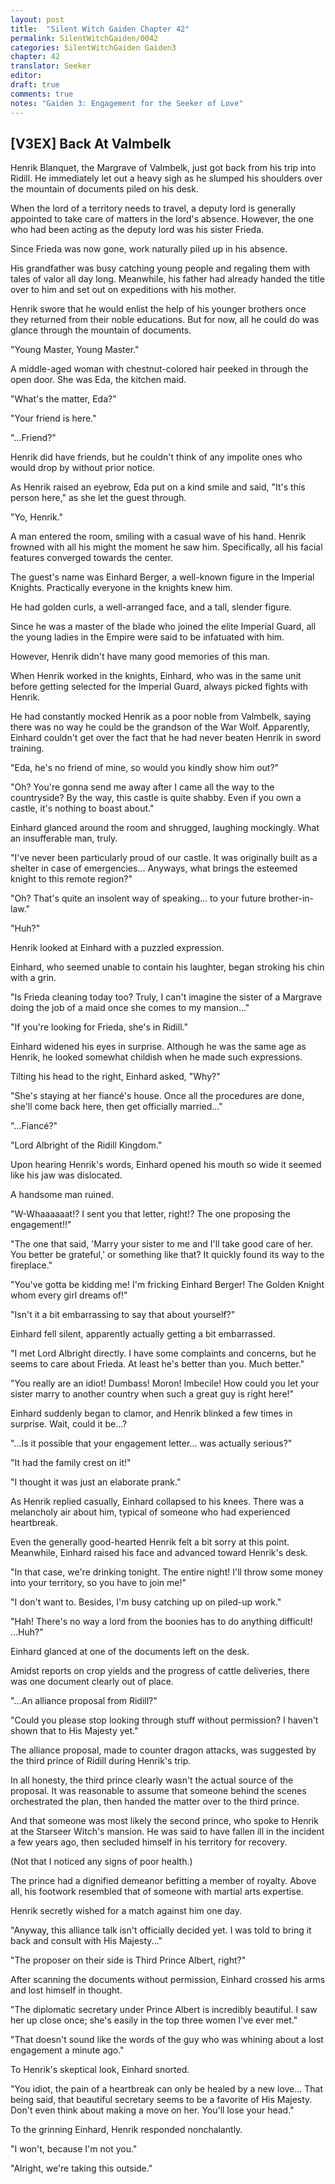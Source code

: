 ```yaml
---
layout: post
title:  "Silent Witch Gaiden Chapter 42"
permalink: SilentWitchGaiden/0042
categories: SilentWitchGaiden Gaiden3
chapter: 42
translator: Seeker
editor: 
draft: true
comments: true
notes: "Gaiden 3: Engagement for the Seeker of Love"
---
```

<h2>[V3EX] Back At Valmbelk</h2>

Henrik Blanquet, the Margrave of Valmbelk, just got back from his trip into Ridill. He immediately let out a heavy sigh as he slumped his shoulders over the mountain of documents piled on his desk.

When the lord of a territory needs to travel, a deputy lord is generally appointed to take care of matters in the lord's absence. However, the one who had been acting as the deputy lord was his sister Frieda.

Since Frieda was now gone, work naturally piled up in his absence.

His grandfather was busy catching young people and regaling them with tales of valor all day long. Meanwhile, his father had already handed the title over to him and set out on expeditions with his mother.

Henrik swore that he would enlist the help of his younger brothers once they returned from their noble educations. But for now, all he could do was glance through the mountain of documents.

"Young Master, Young Master."

A middle-aged woman with chestnut-colored hair peeked in through the open door. She was Eda, the kitchen maid.

"What's the matter, Eda?"

"Your friend is here."

"...Friend?"

Henrik did have friends, but he couldn't think of any impolite ones who would drop by without prior notice.

As Henrik raised an eyebrow, Eda put on a kind smile and said, "It's this person here," as she let the guest through.

"Yo, Henrik."

A man entered the room, smiling with a casual wave of his hand. Henrik frowned with all his might the moment he saw him. Specifically, all his facial features converged towards the center.

The guest's name was Einhard Berger, a well-known figure in the Imperial Knights. Practically everyone in the knights knew him.

He had golden curls, a well-arranged face, and a tall, slender figure.

Since he was a master of the blade who joined the elite Imperial Guard, all the young ladies in the Empire were said to be infatuated with him.

However, Henrik didn't have many good memories of this man.

When Henrik worked in the knights, Einhard, who was in the same unit before getting selected for the Imperial Guard, always picked fights with Henrik.

He had constantly mocked Henrik as a poor noble from Valmbelk, saying there was no way he could be the grandson of the War Wolf. Apparently, Einhard couldn't get over the fact that he had never beaten Henrik in sword training.

"Eda, he's no friend of mine, so would you kindly show him out?"

"Oh? You're gonna send me away after I came all the way to the countryside? By the way, this castle is quite shabby. Even if you own a castle, it's nothing to boast about."

Einhard glanced around the room and shrugged, laughing mockingly. What an insufferable man, truly.

"I've never been particularly proud of our castle. It was originally built as a shelter in case of emergencies... Anyways, what brings the esteemed knight to this remote region?"

"Oh? That's quite an insolent way of speaking... to your future brother-in-law."

"Huh?"

Henrik looked at Einhard with a puzzled expression.

Einhard, who seemed unable to contain his laughter, began stroking his chin with a grin.

"Is Frieda cleaning today too? Truly, I can't imagine the sister of a Margrave doing the job of a maid once she comes to my mansion..."

"If you're looking for Frieda, she's in Ridill."

Einhard widened his eyes in surprise. Although he was the same age as Henrik, he looked somewhat childish when he made such expressions.

Tilting his head to the right, Einhard asked, "Why?"

"She's staying at her fiancé's house. Once all the procedures are done, she'll come back here, then get officially married..."

"...Fiancé?"

"Lord Albright of the Ridill Kingdom."

Upon hearing Henrik's words, Einhard opened his mouth so wide it seemed like his jaw was dislocated.

A handsome man ruined.

"W-Whaaaaaat!? I sent you that letter, right!? The one proposing the engagement!!"

"The one that said, 'Marry your sister to me and I'll take good care of her. You better be grateful,' or something like that? It quickly found its way to the fireplace."

"You've gotta be kidding me! I'm fricking Einhard Berger! The Golden Knight whom every girl dreams of!"

"Isn't it a bit embarrassing to say that about yourself?"

Einhard fell silent, apparently actually getting a bit embarrassed.

"I met Lord Albright directly. I have some complaints and concerns, but he seems to care about Frieda. At least he's better than you. Much better."

"You really are an idiot! Dumbass! Moron! Imbecile! How could you let your sister marry to another country when such a great guy is right here!"

Einhard suddenly began to clamor, and Henrik blinked a few times in surprise. Wait, could it be...?

"...Is it possible that your engagement letter... was actually serious?"

"It had the family crest on it!"

"I thought it was just an elaborate prank."

As Henrik replied casually, Einhard collapsed to his knees. There was a melancholy air about him, typical of someone who had experienced heartbreak.

Even the generally good-hearted Henrik felt a bit sorry at this point. Meanwhile, Einhard raised his face and advanced toward Henrik's desk.

"In that case, we're drinking tonight. The entire night! I'll throw some money into your territory, so you have to join me!"

"I don't want to. Besides, I'm busy catching up on piled-up work."

"Hah! There's no way a lord from the boonies has to do anything difficult! ...Huh?"

Einhard glanced at one of the documents left on the desk.

Amidst reports on crop yields and the progress of cattle deliveries, there was one document clearly out of place.

"...An alliance proposal from Ridill?"

"Could you please stop looking through stuff without permission? I haven't shown that to His Majesty yet."

The alliance proposal, made to counter dragon attacks, was suggested by the third prince of Ridill during Henrik's trip.

In all honesty, the third prince clearly wasn't the actual source of the proposal. It was reasonable to assume that someone behind the scenes orchestrated the plan, then handed the matter over to the third prince.

And that someone was most likely the second prince, who spoke to Henrik at the Starseer Witch's mansion. He was said to have fallen ill in the incident a few years ago, then secluded himself in his territory for recovery.

(Not that I noticed any signs of poor health.)

The prince had a dignified demeanor befitting a member of royalty. Above all, his footwork resembled that of someone with martial arts expertise.

Henrik secretly wished for a match against him one day.

"Anyway, this alliance talk isn't officially decided yet. I was told to bring it back and consult with His Majesty..."

"The proposer on their side is Third Prince Albert, right?"

After scanning the documents without permission, Einhard crossed his arms and lost himself in thought.

"The diplomatic secretary under Prince Albert is incredibly beautiful. I saw her up close once; she's easily in the top three women I've ever met."

"That doesn't sound like the words of the guy who was whining about a lost engagement a minute ago."

To Henrik's skeptical look, Einhard snorted.

"You idiot, the pain of a heartbreak can only be healed by a new love... That being said, that beautiful secretary seems to be a favorite of His Majesty. Don't even think about making a move on her. You'll lose your head."

To the grinning Einhard, Henrik responded nonchalantly.

"I won't, because I'm not you."

"Alright, we're taking this outside."




